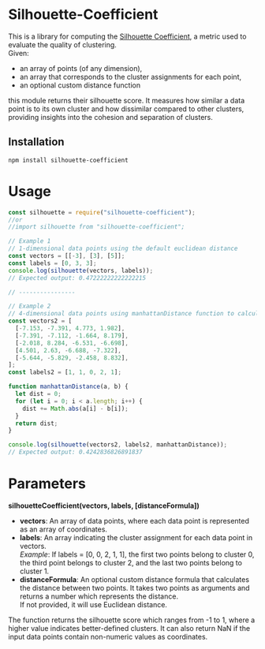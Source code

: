 # Silhouette-Coefficient

This is a library for computing the [Silhouette Coefficient](<https://en.wikipedia.org/wiki/Silhouette_(clustering)>), a metric used to evaluate the quality of clustering.  
Given:

- an array of points (of any dimension),
- an array that corresponds to the cluster assignments for each point,
- an optional custom distance function

this module returns their silhouette score. It measures how similar a data point is to its own cluster and how dissimilar compared to other clusters, providing insights into the cohesion and separation of clusters.

## Installation

```
npm install silhouette-coefficient
```

# Usage

```javascript
const silhouette = require("silhouette-coefficient");
//or
//import silhouette from "silhouette-coefficient";

// Example 1
// 1-dimensional data points using the default euclidean distance
const vectors = [[-3], [3], [5]];
const labels = [0, 3, 3];
console.log(silhouette(vectors, labels));
// Expected output: 0.47222222222222215

// ----------------

// Example 2
// 4-dimensional data points using manhattanDistance function to calculate distance
const vectors2 = [
  [-7.153, -7.391, 4.773, 1.982],
  [-7.391, -7.112, -1.664, 8.179],
  [-2.018, 8.284, -6.531, -6.698],
  [4.501, 2.63, -6.688, -7.322],
  [-5.644, -5.829, -2.458, 8.832],
];
const labels2 = [1, 1, 0, 2, 1];

function manhattanDistance(a, b) {
  let dist = 0;
  for (let i = 0; i < a.length; i++) {
    dist += Math.abs(a[i] - b[i]);
  }
  return dist;
}

console.log(silhouette(vectors2, labels2, manhattanDistance));
// Expected output: 0.4242836826891837
```

# Parameters

**silhouetteCoefficient(vectors, labels, [distanceFormula])**

- **vectors**: An array of data points, where each data point is represented as an array of coordinates.
- **labels**: An array indicating the cluster assignment for each data point in vectors.  
  _Example_: If labels = [0, 0, 2, 1, 1], the first two points belong to cluster 0, the third point belongs to cluster 2, and the last two points belong to cluster 1.
- **distanceFormula**: An optional custom distance formula that calculates the distance between two points. It takes two points as arguments and returns a number which represents the distance.  
  If not provided, it will use Euclidean distance.

The function returns the silhouette score which ranges from -1 to 1, where a higher value indicates better-defined clusters.
It can also return NaN if the input data points contain non-numeric values as coordinates.
